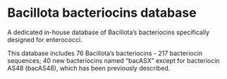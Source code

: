 # Bacillota bacteriocins database
A dedicated in-house database of Bacillota’s bacteriocins specifically designed for enterococci.

This database includes 76 Bacillota’s bacteriocins - 217 bacteriocin sequences; 40 new bacteriocins named “bacASX” except for bacteriocin AS48 (bacAS48), which has been previously described.
